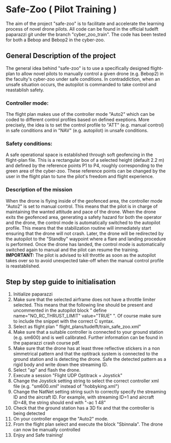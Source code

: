 # Safe-Zoo ( Pilot Training )

The aim of the project "safe-zoo" is to facilitate and accelerate the learning process of novel drone pilots. All code can be found in the official tudelft paparazzi git under the branch "cyber_zoo_train". The code has been tested for both a Bebop and Bebop2 in the cyber-zoo.
## General Description of the project
The general idea behind "safe-zoo" is to use a specifically designed flight-plan to allow novel pilots to manually control a given drone (e.g. Bebop2) in the faculty's cyber-zoo under safe conditions. In contraddiction, when an unsafe situation occurs, the autopilot is commanded to take control and reastablish safety.
### Controller mode:
The flight plan makes use of the controller mode "Auto2" which can be coded to different control profiles based on defined exeptions. More precisely, the idea is to set the control profile to "ATT" (e.g. manual control) in safe conditions and in "NAV" (e.g. autopilot) in unsafe conditions. 
### Safety conditions:
A safe operational space is established through soft geofencing in the flight-plan file. This is a rectangular box of a selected height (default 2.2 m) and defined by the reference points P1 to P4, roughly corresponding to the green area of the cyber-zoo. These reference points can be changed by the user in the flight plan to tune the pilot's freedom and flight experience. 
### Description of the mission 
When the drone is flying inside of the geofenced area, the controller mode "Auto2" is set to manual control. This means that the pilot is in charge of maintaining the wanted attitude and pace of the drone. When the drone exits the geofenced area, generating a safety hazard for both the operator and the drone, the control mode is automatically switched to the autopilot profile. This means that the stabilization routine will immediately start ensuring that the drone will not crash. Later, the drone will be redirected by the autopilot to the "Standby" waypoint where a flare and landing procedure is performed. Once the drone has landed, the control mode is automatically switched again to manual and the pilot can resume the training. \
**IMPORTANT:** The pilot is advised to kill throttle as soon as the autopilot takes over so to avoid unexpected take-off when the manual control profile is reastablished.  
## Step by step guide to initialisation
1. Initialize paparazzi
2. Make sure that the selected airframe does not have a throttle limiter selected. This means that the following line should be present and uncommented in the autopilot block " define name="NO_RC_THRUST_LIMIT" value="TRUE" ". Of course make sure to include the snippet with the correct C syntax.
3. Select as flight plan " flight_plans/tudelft/train_safe_zoo.xml"
4. Make sure that a suitable controller is connected to your ground station (e.g. sm600) and is well calibrated. Further information can be found in the paparazzi crash course pdf. 
5. Make sure that the drone has at least three reflective stickers in a non simmetrical pattern and that the optitrack system is connected to the ground station and is detecting the drone. Safe the detected pattern as a rigid body and write down thee streaming ID.
6. Select "ap" and flash the drone. 
7. Execute a session "Flight UDP Optitrack + Joystick"
8. Change the Joystick setting string to select the correct controller xml file (e.g. "sm600.xml" instead of "hobbyking.xml")
9. Change the NatNet setting string such to correctly specify the streaming ID and the aircraft ID. For example, with streaming ID=1 and aircraft ID=48, the string should end with "-ac 1 48"
10. Check that the ground station has a 3D fix and that the controller is being detected
11. On your controller engage the "Auto2" mode.
12. From the flight plan select and execute the block "Sbinnala". The drone can now be manually controlled
13. Enjoy and Safe training! 